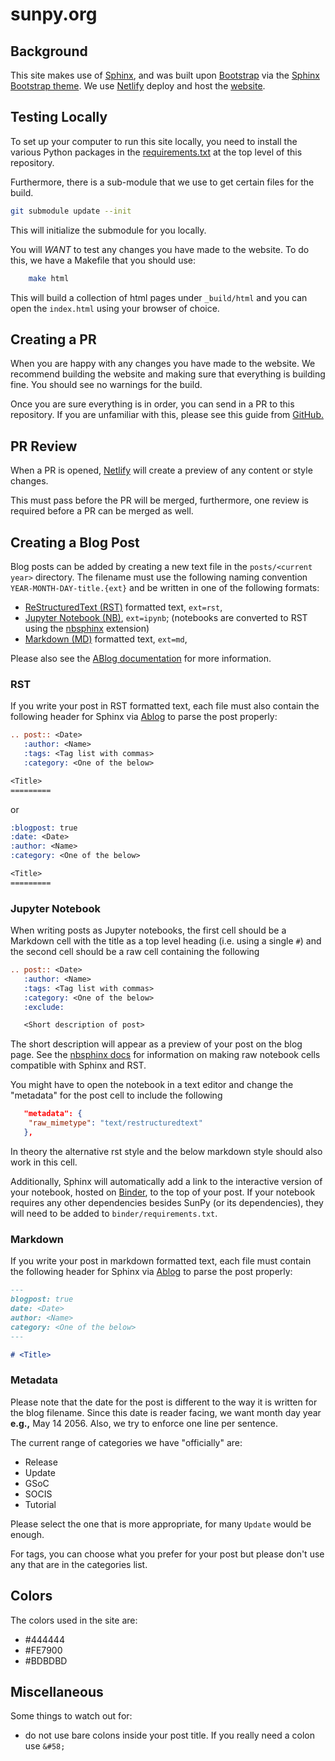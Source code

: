 # sunpy.org

## Background

This site makes use of [Sphinx](https://www.sphinx-doc.org/en/stable/), and was built upon [Bootstrap](https://getbootstrap.com) via the [Sphinx Bootstrap theme](https://github.com/ryan-roemer/sphinx-bootstrap-theme).
We use [Netlify](https://www.netlify.com/) deploy and host the [website](https://app.netlify.com/sites/sunpy/overview).

## Testing Locally

To set up your computer to run this site locally, you need to install the various Python packages in the [requirements.txt](requirements.txt) at the top level of this repository.

Furthermore, there is a sub-module that we use to get certain files for the build.

```bash
git submodule update --init
```

This will initialize the submodule for you locally.

You will _WANT_ to test any changes you have made to the website.
To do this, we have a Makefile that you should use:

```bash
    make html
```

This will build a collection of html pages under `_build/html` and you can open the `index.html` using your browser of choice.

## Creating a PR

When you are happy with any changes you have made to the website.
We recommend building the website and making sure that everything is building fine.
You should see no warnings for the build.

Once you are sure everything is in order, you can send in a PR to this repository.
If you are unfamiliar with this, please see this guide from [GitHub.](https://help.github.com/articles/about-pull-requests/)

## PR Review

When a PR is opened, [Netlify](https://www.netlify.com/) will create a preview of any content or style changes.

This must pass before the PR will be merged, furthermore, one review is required before a PR can be merged as well.

## Creating a Blog Post

Blog posts can be added by creating a new text file in the `posts/<current year>` directory.
The filename must use the following naming convention `YEAR-MONTH-DAY-title.{ext}` and be written in one of the following formats:

- [ReStructuredText (RST)](https://www.sphinx-doc.org/en/stable/rest.html) formatted text, `ext=rst`,
- [Jupyter Notebook (NB)](https://jupyter.org/), `ext=ipynb`; (notebooks are converted to RST using the [nbsphinx](https://nbsphinx.readthedocs.io) extension)
- [Markdown (MD)](https://www.markdownguide.org/cheat-sheet/) formatted text, `ext=md`,

Please also see the [ABlog documentation](https://ablog.readthedocs.io/) for more information.

### RST

If you write your post in RST formatted text, each file must also contain the following header for Sphinx via [Ablog](https://github.com/sunpy/ablog) to parse the post properly:

```rst
.. post:: <Date>
   :author: <Name>
   :tags: <Tag list with commas>
   :category: <One of the below>

<Title>
=========

```

or

```rst
:blogpost: true
:date: <Date>
:author: <Name>
:category: <One of the below>

<Title>
=========

```

### Jupyter Notebook

When writing posts as Jupyter notebooks, the first cell should be a Markdown cell with the title as a top level heading (i.e. using a single `#`) and the second cell should be a raw cell containing the following

```rst
.. post:: <Date>
   :author: <Name>
   :tags: <Tag list with commas>
   :category: <One of the below>
   :exclude:

   <Short description of post>
```

The short description will appear as a preview of your post on the blog page.
See the [nbsphinx docs](https://nbsphinx.readthedocs.io/raw-cells.html) for information on making raw notebook cells compatible with Sphinx and RST.

You might have to open the notebook in a text editor and change the "metadata" for the post cell to include the following

```json
   "metadata": {
    "raw_mimetype": "text/restructuredtext"
   },
```

In theory the alternative rst style and the below markdown style should also work in this cell.

Additionally, Sphinx will automatically add a link to the interactive version of your notebook, hosted on [Binder](https://mybinder.org/), to the top of your post.
If your notebook requires any other dependencies besides SunPy (or its dependencies), they will need to be added to `binder/requirements.txt`.

### Markdown

If you write your post in markdown formatted text, each file must contain the following header for Sphinx via [Ablog](https://github.com/sunpy/ablog) to parse the post properly:

```markdown
---
blogpost: true
date: <Date>
author: <Name>
category: <One of the below>
---

# <Title>
```

### Metadata

Please note that the date for the post is different to the way it is written for the blog filename.
Since this date is reader facing, we want month day year **e.g.,** May 14 2056.
Also, we try to enforce one line per sentence.

The current range of categories we have "officially" are:

- Release
- Update
- GSoC
- SOCIS
- Tutorial

Please select the one that is more appropriate, for many `Update` would be enough.

For tags, you can choose what you prefer for your post but please don't use any that are in the categories list.

## Colors

The colors used in the site are:

- #444444
- #FE7900
- #BDBDBD

## Miscellaneous

Some things to watch out for:

- do not use bare colons inside your post title. If you really need a colon use `&#58;`

